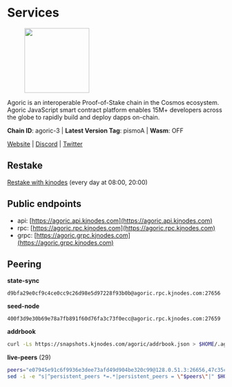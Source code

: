 # Services

<figure><img src="https://raw.githubusercontent.com/kj89/testnet_manuals/main/pingpub/logos/agoric.png" width="150" alt=""><figcaption></figcaption></figure>

Agoric is an interoperable Proof-of-Stake chain in the Cosmos ecosystem.  Agoric JavaScript smart contract platform enables 15M+ developers across the  globe to rapidly build and deploy dapps on-chain.

**Chain ID**: agoric-3 | **Latest Version Tag**: pismoA | **Wasm**: OFF

[Website](https://agoric.com) | [Discord](https://discord.com/invite/qDW8DRes4s) | [Twitter](https://twitter.com/agoric)

## Restake

[Restake with kjnodes](https://restake.app/agoric/agoricvaloper1ku5sm2twlsywdrp4wz3kfwgyrtqtp0lpr3nvk8) (every day at 08:00, 20:00)
## Public endpoints

* api: [https://agoric.api.kjnodes.com](https://agoric.api.kjnodes.com)
* rpc: [https://agoric.rpc.kjnodes.com](https://agoric.rpc.kjnodes.com)
* grpc: [https://agoric.grpc.kjnodes.com](https://agoric.grpc.kjnodes.com)

## Peering

**state-sync**

```text
d9bfa29e0cf9c4ce0cc9c26d98e5d97228f93b0b@agoric.rpc.kjnodes.com:27656
```

**seed-node**

```text
400f3d9e30b69e78a7fb891f60d76fa3c73f0ecc@agoric.rpc.kjnodes.com:27659
```

**addrbook**
```bash
curl -Ls https://snapshots.kjnodes.com/agoric/addrbook.json > $HOME/.agoric/config/addrbook.json
```

**live-peers** (29)
```bash
peers="e07945e91c6f9936e3dee73afd49d904be320c99@128.0.51.3:26656,47c35c8137ad2098e0b2a79077fea93a530034d8@185.144.83.130:26656,a70c51115e32312ded2ed3ae82a8a06657422753@35.215.32.174:26656,a38a30c1dd31f63be2befd40b82964b215c3c288@165.22.251.28:26656,d9bfa29e0cf9c4ce0cc9c26d98e5d97228f93b0b@65.109.88.38:27656,711f6f36a6ec3924b6d721de6adce604092e59f2@116.202.226.169:26656,8c30ee29afc4b77cf98222edcc3fe823cf1e8306@195.201.106.244:26656,0464c8dded70d01f5ab50a8d6047a6b27ddf2ccd@84.244.95.232:26656,6b0538dbee953a1c50c28312907fe497625a93d0@46.166.143.91:26656,63bd6649f80362ce513027d99ef32c826fdbd259@45.9.62.136:26656,0837c0dac0bb15e79e64207bb0fa5a9a6fa42ad4@178.62.116.62:26656,4eea1e0a22d8d2ade108fc5f8e07d6d6e711e909@65.108.10.138:26656,c6475a8ccd715e297d21d17c5e391d5730393a78@18.214.40.80:26656,059f6ccc82a5bdd61e9089914368d0aade14fac0@159.89.101.239:26060,ca4c3b9d0cf78d934a3b972c328db2e4a9a66c42@64.32.40.134:26656,af77fd96cb62c6011272ee67390e540504b47fd9@51.222.42.205:26656,e759de7a872eff293ab1316a0745eb5fdd5614f3@88.217.142.187:26656,d56af8cb0716909f9b804e7dec8c1d34ae4eed16@65.108.142.81:26676,586df7471fb74a7e182d6a96b6c8b1a58b0ed7a9@18.142.177.75:26656,b6396f86d6d73a99e1957ea202840d6f48eb03c9@44.192.103.233:26656,23fd78b96fc7f17b47fc4a0d442b0ec53faebd88@157.90.91.20:12656,fb3c53630803da3947a54ac76bae6bd6e989a058@104.197.102.190:26656,9ed68bef54712b46713ac755ab7a6e7ad30694ef@192.99.44.79:14456,2aedd7163a8ee725507e461b13fb90c091ee1c42@128.0.51.32:26656,0e216cbbc65baedbb8732999f347255d5ac1debc@65.108.78.167:11656,f095bb53006ebddcbbf29c8df70dddcba6419e36@142.93.145.13:26656,05f967bf55fee6647e69bdfca69f064d7e4876c5@128.199.128.15:26060,e70955351f601ea5be9a9bf41032949a777f31b3@207.244.255.229:10003,1d4d7b77e79c2dad9e8586df4f30c7b550f5d49b@13.40.153.111:26656"
sed -i -e "s|^persistent_peers *=.*|persistent_peers = \"$peers\"|" $HOME/.agoric/config/config.toml
```
